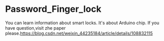 # Password_Finger_lock
You can learn information about smart locks. It's about Arduino chip.
If you have question,visit zhe paper please.https://blog.csdn.net/weixin_44235184/article/details/108832115 
